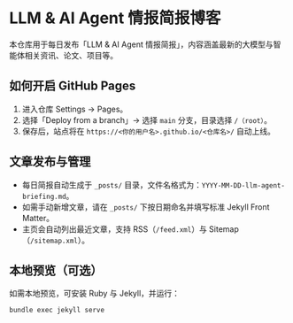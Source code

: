 # LLM & AI Agent 情报简报博客

本仓库用于每日发布「LLM & AI Agent 情报简报」，内容涵盖最新的大模型与智能体相关资讯、论文、项目等。

## 如何开启 GitHub Pages

1. 进入仓库 Settings → Pages。
2. 选择「Deploy from a branch」→ 选择 `main` 分支，目录选择 `/（root）`。
3. 保存后，站点将在 `https://<你的用户名>.github.io/<仓库名>/` 自动上线。

## 文章发布与管理

- 每日简报自动生成于 `_posts/` 目录，文件名格式为：`YYYY-MM-DD-llm-agent-briefing.md`。
- 如需手动新增文章，请在 `_posts/` 下按日期命名并填写标准 Jekyll Front Matter。
- 主页会自动列出最近文章，支持 RSS（`/feed.xml`）与 Sitemap（`/sitemap.xml`）。

## 本地预览（可选）

如需本地预览，可安装 Ruby 与 Jekyll，并运行：

```bash
bundle exec jekyll serve